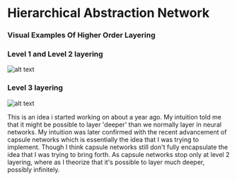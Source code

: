 # Hierarchical Abstraction Network

### Visual Examples Of Higher Order Layering
### Level 1 and Level 2 layering
![alt text](https://ibb.co/nbC62S)
### Level 3 layering
![alt text](https://ibb.co/c1fhbn)

This is an idea i started working on about a year ago. My intuition told me that it might be possible to layer 'deeper' than we normally layer in neural networks. My intuition was later confirmed with the recent advancement of capsule networks which is essentially the idea that I was trying to implement. Though I think capsule networks still don't fully encapsulate the idea that I was trying to bring forth. As capsule networks stop only at level 2 layering, where as I theorize that it's possible to layer much deeper, possibly infinitely.

